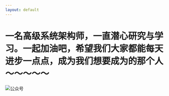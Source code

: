 ```yaml
---
layout: default
---
```


# 一名高级系统架构师，一直潜心研究与学习。一起加油吧，希望我们大家都能每天进步一点点，成为我们想要成为的那个人～～～～～

![公众号](../assets/images/qrcode.jpg)
